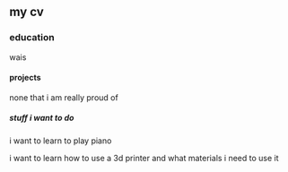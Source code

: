 ## my cv

### education 
wais

#### projects
none that i am really proud of

##### stuff i want to do
i want to learn to play piano 

i want to learn how to use a 3d printer and what materials i need to use it
